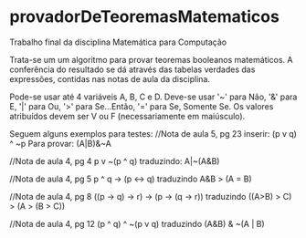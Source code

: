 # provadorDeTeoremasMatematicos
 
Trabalho final da disciplina Matemática para Computação

Trata-se um um algoritmo para provar teoremas booleanos matemáticos.
A conferência do resultado se dá através das tabelas verdades das expressões, contidas nas notas de aula da disciplina.

Pode-se usar até 4 variáveis A, B, C e D.
Deve-se usar '~' para Não, '&' para E, '|' para Ou, '>' para Se...Então, '=' para Se, Somente Se.
Os valores atribuídos devem ser V ou F (necessariamente em maiúsculo).

Seguem alguns exemplos para testes:
//Nota de aula 5, pg 23
inserir: (p v q) ^ ~p
Para provar:
(A|B)&~A

//Nota de aula 4, pg 4
p v ~(p ^ q)
traduzindo:
A|~(A&B)

//Nota de aula 4, pg 5
p ^ q -> (p <-> q)
traduzindo
A&B > (A = B)

//Nota de aula 4, pg 8
((p -> q) -> r) -> (p -> (q -> r))
traduzindo
((A>B) > C) > (A > (B > C))

//Nota de aula 4, pg 12
(p ^ q) ^ ~(p v q)
traduzindo
(A&B) & ~(A | B)
